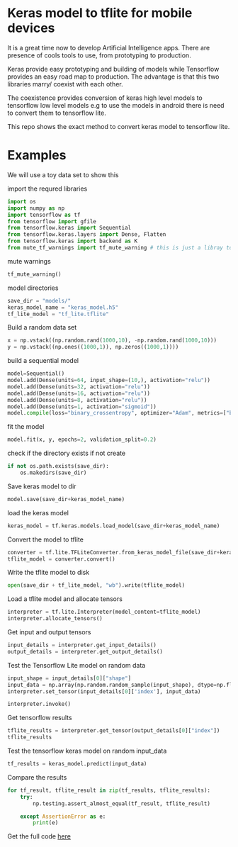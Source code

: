 # Keras model to tflite for mobile devices
It is a great time now to develop Artificial Intelligence
apps. There are presence of cools tools to use, from prototyping
to production.

Keras provide easy prototyping and building of models while Tensorflow
provides an easy road map to production. The advantage is that this two
libraries marry/ coexist with each other.

The coexistence provides conversion of keras high level models to tensorflow
low level models e.g to use the models in android there is need to convert them
to tensorflow lite.

This repo shows the exact method to convert keras model to tensorflow lite.

# Examples
We will use a toy data set to show this

import the requred libraries
```python
import os
import numpy as np
import tensorflow as tf
from tensorflow import gfile
from tensorflow.keras import Sequential
from tensorflow.keras.layers import Dense, Flatten
from tensorflow.keras import backend as K
from mute_tf_warnings import tf_mute_warning # this is just a libray to mute tf warnings
```
mute warnings
```python
tf_mute_warning()
```
model directories
```python
save_dir = "models/"
keras_model_name = "keras_model.h5"
tf_lite_model = "tf_lite.tflite"
```
Build a random data set
```python
x = np.vstack((np.random.rand(1000,10), -np.random.rand(1000,10)))
y = np.vstack((np.ones((1000,1)), np.zeros((1000,1))))
```
build a sequential model
```python
model=Sequential()
model.add(Dense(units=64, input_shape=(10,), activation="relu"))
model.add(Dense(units=32, activation="relu"))
model.add(Dense(units=16, activation="relu"))
model.add(Dense(units=8, activation="relu"))
model.add(Dense(units=1, activation="sigmoid"))
model.compile(loss="binary_crossentropy", optimizer="Adam", metrics=["binary_accuracy"])
```
fit the model
```python
model.fit(x, y, epochs=2, validation_split=0.2)
```
check if the directory exists if not create
```python
if not os.path.exists(save_dir):
    os.makedirs(save_dir)
```
Save keras model to dir
```python
model.save(save_dir+keras_model_name)
```
load the keras model
```python
keras_model = tf.keras.models.load_model(save_dir+keras_model_name)
```
Convert the model to tflite
```python
converter = tf.lite.TFLiteConverter.from_keras_model_file(save_dir+keras_model_name)
tflite_model = converter.convert()

```
Write the tflite model to disk
```python
open(save_dir + tf_lite_model, "wb").write(tflite_model)
```
Load a tflite model and allocate tensors
```python
interpreter = tf.lite.Interpreter(model_content=tflite_model)
interpreter.allocate_tensors()
```
Get input and output tensors
```python
input_details = interpreter.get_input_details()
output_details = interpreter.get_output_details()
```
Test the Tensorflow Lite model on random data
```python
input_shape = input_details[0]["shape"]
input_data = np.array(np.random.random_sample(input_shape), dtype=np.float32)
interpreter.set_tensor(input_details[0]['index'], input_data)

interpreter.invoke()
```
Get tensorflow results
```python
tflite_results = interpreter.get_tensor(output_details[0]["index"])
tflite_results
```
Test the tensorflow keras model on random input_data
```python
tf_results = keras_model.predict(input_data)
```
Compare the results
```python
for tf_result, tflite_result in zip(tf_results, tflite_results):
    try:
        np.testing.assert_almost_equal(tf_result, tflite_result)

    except AssertionError as e:
        print(e)
```

Get the full code [here](https://github.com/kongkip/keras-2-tensorflowlite/blob/master/keras_2_tflite.py)
